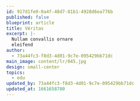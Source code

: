 ```yaml
---
id: 917d1fe0-0a4f-48d7-81b1-4928d6ea776b
published: false
blueprint: article
title: Véritas
excerpt: |-
  Nullam convallis ornare
  eleifend
author:
  - 73a44fc3-f8d3-4d01-9c7e-095429bb71dc
main_image: content/lr/045.jpg
design: small-center
topics:
  - edu
updated_by: 73a44fc3-f8d3-4d01-9c7e-095429bb71dc
updated_at: 1661658780
---
```

